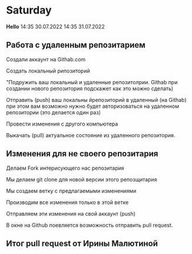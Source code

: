 # Saturday
**Hello**
14:35 30.07.2022
14:35 31.07.2022

## Работа с удаленным репозитарием

Создали аккаунт на Githab.com

Создать локальный рипозиторий

"Подружить ваш локальный и удаленные репозитолрии. Githab при создании нового репозитория подскажет как это 
можно сделать)

Отправить (push) ваш локальны йрепозиторий в удаленный (на Githab) при этом вам возможно нужно будет авторизоваться на удаленном репозитории (это делается один раз)

Провести изменения с другого компьютера

Выкачать (pull) актуальное состояние из удаленного репозитория.

## Изменения для не своего репозитария

Делаем Fork интерисующего нас репозитария

Мы делаем git clone для новой версии этого репозщитария
 
Мы создаем ветку с предлагаемыми изменениями

Производим все изменения только в этой ветке

Отправляем эти изменения на свой аккаунт (push)

В окне на Github поевляется возможность отправить pull request.

## Итог pull request от Ирины Малютиной
